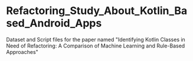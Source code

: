 # Refactoring_Study_About_Kotlin_Based_Android_Apps
 Dataset and Script files for the paper named "Identifying Kotlin Classes in Need of Refactoring: A Comparison of Machine Learning and Rule-Based Approaches"
